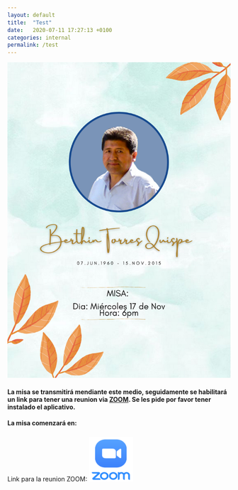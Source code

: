 ```yaml
---
layout: default
title:  "Test"
date:   2020-07-11 17:27:13 +0100
categories: internal
permalink: /test
---
```


<img src="extra/invitacion/invitacion-banner.png" alt="Invitacion a misa" width="1000">

<h4> <p> La misa se transmitir<span>&#xe1;</span> mendiante este medio, seguidamente se habilitar<span>&#xe1;</span> un link para tener una reunion via  <a href="https://zoom.us/download#client_4meeting">ZOOM</a>.
Se les pide por favor tener instalado el aplicativo.
</p> </h4>
<h4>La misa comenzar<span>&#xe1;</span> en: </h4>
<h3 style="text-align: center"><p id="demo"></p></h3>

<script>
// Set the date we're counting down to
var countDownDate = new Date("Wed, 17 Nov 2020 18:00:00 GMT-5").getTime();

// Update the count down every 1 second
var x = setInterval(function() {

  // Get today's date and time
  var now = new Date().getTime();

  // Find the distance between now and the count down date
  var distance = countDownDate - now;

  // Time calculations for days, hours, minutes and seconds
  var days = Math.floor(distance / (1000 * 60 * 60 * 24));
  var hours = Math.floor((distance % (1000 * 60 * 60 * 24)) / (1000 * 60 * 60));
  var minutes = Math.floor((distance % (1000 * 60 * 60)) / (1000 * 60));
  var seconds = Math.floor((distance % (1000 * 60)) / 1000);

  // Display the result in the element with id="demo"
  document.getElementById("demo").innerHTML = days + "d " + hours + "h "
  + minutes + "m " + seconds + "s ";

  // If the count down is finished, write some text
  if (distance < 0) {
    clearInterval(x);
    document.getElementById("demo").innerHTML = "EXPIRED";
  }
}, 1000);
</script>


<div id="fb-root"></div>
<script async defer crossorigin="anonymous" src="https://connect.facebook.net/en_US/sdk.js#xfbml=1&version=v8.0&appId=917287598380309&autoLogAppEvents=1" nonce="ig4vjTbZ"></script>

<!--<div class="fb-video" data-href="https://www.facebook.com/watch/?v=692276298392711" data-show-text="false" data-width=""><blockquote cite="https://developers.facebook.com/ChelseaFC/videos/692276298392711/" class="fb-xfbml-parse-ignore"><a href="https://developers.facebook.com/ChelseaFC/videos/692276298392711/">Matchday Live - Chelsea v Sheffield Utd!</a><p>All the build-up, including live team news for Chelsea v Sheffield Utd! 🔵</p>Posted by <a href="https://www.facebook.com/ChelseaFC/">Chelsea Football Club</a> on Saturday, November 7, 2020</blockquote></div>-->

<!--<div class="fb-video" data-href="https://www.facebook.com/convoca/videos/813753765866465/" data-show-text="false" data-width=""><blockquote cite="https://developers.facebook.com/convoca/videos/813753765866465/" class="fb-xfbml-parse-ignore"><a href="https://developers.facebook.com/convoca/videos/813753765866465/">-->
<!--November 16, 2020</blockquote></div>-->


<p>
Link para la reunion ZOOM: <a href="https://marvell.zoom.us/j/7421138172?pwd=YWRnekx5TDdIMER1MmZRdEV2UzFrZz09">
<img border="0" alt="ZOOM" src="extra/invitacion/zoom.png" width="100" height="100">
</a>
</p>

